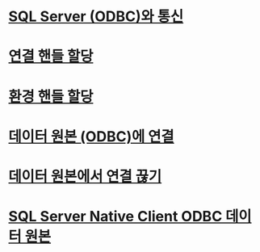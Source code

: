 # [SQL Server (ODBC)와 통신](communicating-with-sql-server-odbc.md)
# [연결 핸들 할당](allocating-a-connection-handle.md)
# [환경 핸들 할당](allocating-an-environment-handle.md)
# [데이터 원본 (ODBC)에 연결](connecting-to-a-data-source-odbc.md)
# [데이터 원본에서 연결 끊기](disconnecting-from-a-data-source.md)
# [SQL Server Native Client ODBC 데이터 원본](sql-server-native-client-odbc-data-sources.md)
